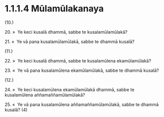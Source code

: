 

# 1.1.1.4 Mūlamūlakanaya





(10.)

20\. »  Ye keci kusalā dhammā, sabbe te kusalamūlamūlakā?

21\. «  Ye vā pana kusalamūlamūlakā, sabbe te dhammā kusalā?

(11.)

22\. »  Ye keci kusalā dhammā, sabbe te kusalamūlena ekamūlamūlakā?

23\. «  Ye vā pana kusalamūlena ekamūlamūlakā, sabbe te dhammā kusalā?

(12.)

24\. »  Ye keci kusalamūlena ekamūlamūlakā dhammā, sabbe te kusalamūlena aññamaññamūlamūlakā?

25\. «  Ye vā pana kusalamūlena aññamaññamūlamūlakā, sabbe te dhammā kusalā? (4)



